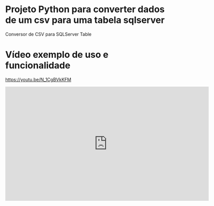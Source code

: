# Projeto Python para converter dados de um csv para uma tabela sqlserver
Conversor de CSV para SQLServer Table

# Vídeo exemplo de uso e funcionalidade
https://youtu.be/N_1CgBVkKFM

<iframe id="player" type="text/html" width="640" height="360"
  src="https://youtu.be/N_1CgBVkKFM"
  frameborder="0"></iframe>

